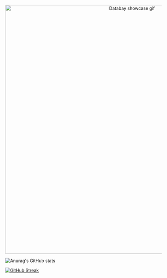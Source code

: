 <p align="center">

<img src="https://github.com/rcarmen-btc/rcarmen-btc/blob/main/riserlarenss%20(2).gif" alt="Databay showcase gif" title="Databay showcase gif" width="800"  align="middle"/>


![Anurag's GitHub stats](https://github-readme-stats.vercel.app/api?username=rcarmen-btc&theme=blueberry&show_icons=true)



[![GitHub Streak](http://github-readme-streak-stats.herokuapp.com?user=rcarmen-btc&theme=github-dark&date_format=M%20j%5B%2C%20Y%5D)](https://git.io/streak-stats)
</p>

